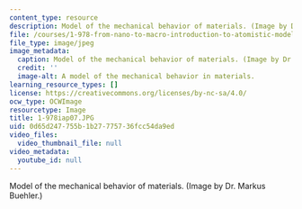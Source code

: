 ```yaml
---
content_type: resource
description: Model of the mechanical behavior of materials. (Image by Dr. Markus Buehler.)
file: /courses/1-978-from-nano-to-macro-introduction-to-atomistic-modeling-techniques-january-iap-2007/0d65d247755b1b27775736fcc54da9ed_1-978iap07.JPG
file_type: image/jpeg
image_metadata:
  caption: Model of the mechanical behavior of materials. (Image by Dr. Markus Buehler.)
  credit: ''
  image-alt: A model of the mechanical behavior in materials.
learning_resource_types: []
license: https://creativecommons.org/licenses/by-nc-sa/4.0/
ocw_type: OCWImage
resourcetype: Image
title: 1-978iap07.JPG
uid: 0d65d247-755b-1b27-7757-36fcc54da9ed
video_files:
  video_thumbnail_file: null
video_metadata:
  youtube_id: null
---
```

Model of the mechanical behavior of materials. (Image by Dr. Markus Buehler.)